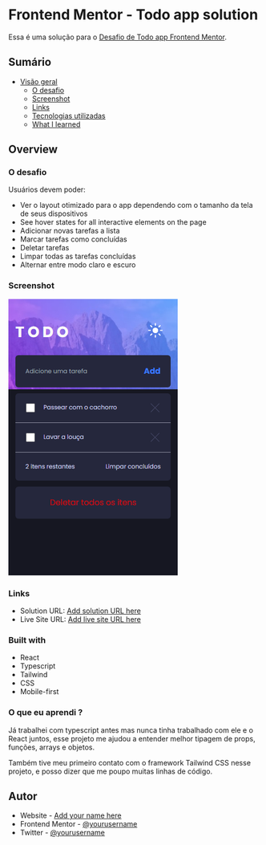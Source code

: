 # Frontend Mentor - Todo app solution

Essa é uma solução para o [Desafio de Todo app Frontend Mentor](https://www.frontendmentor.io/challenges/todo-app-Su1_KokOW).

## Sumário

- [Visão geral](#overview)
  - [O desafio](#the-challenge)
  - [Screenshot](#screenshot)
  - [Links](#links)
  - [Tecnologias utilizadas](#built-with)
  - [What I learned](#what-i-learned)


## Overview

### O desafio

Usuários devem poder:

- Ver o layout otimizado para o app dependendo com o tamanho da tela de seus dispositivos
- See hover states for all interactive elements on the page
- Adicionar novas tarefas a lista
- Marcar tarefas como concluídas
- Deletar tarefas
- Limpar todas as tarefas concluídas
- Alternar entre modo claro e escuro

### Screenshot

![](./public/TodoApp.png)

### Links

- Solution URL: [Add solution URL here](https://your-solution-url.com)
- Live Site URL: [Add live site URL here](https://your-live-site-url.com)


### Built with

- React
- Typescript
- Tailwind
- CSS
- Mobile-first


### O que eu aprendi ?
Já trabalhei com typescript antes mas nunca tinha trabalhado com ele e o React juntos, esse projeto me ajudou a entender melhor tipagem de props, funções, arrays e objetos. 

Também tive meu primeiro contato com o framework Tailwind CSS nesse projeto, e posso dizer que me poupo muitas linhas de código. 

## Autor

- Website - [Add your name here](https://www.your-site.com)
- Frontend Mentor - [@yourusername](https://www.frontendmentor.io/profile/yourusername)
- Twitter - [@yourusername](https://www.twitter.com/yourusername)
